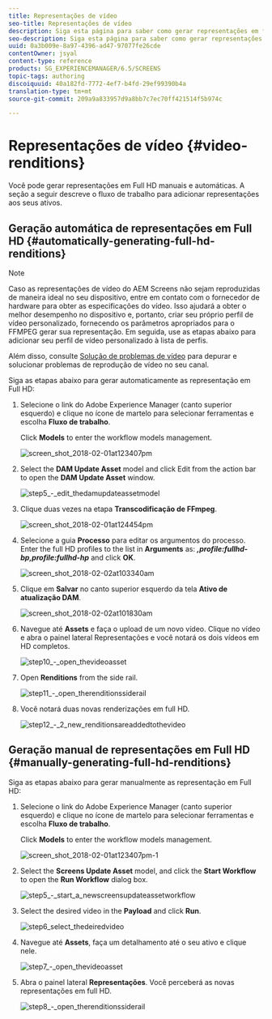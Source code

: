 ```yaml
---
title: Representações de vídeo
seo-title: Representações de vídeo
description: Siga esta página para saber como gerar representações em full HD para seu projeto do Screens.
seo-description: Siga esta página para saber como gerar representações em full HD para seu projeto do Screens.
uuid: 0a3b009e-8a97-4396-ad47-97077fe26cde
contentOwner: jsyal
content-type: reference
products: SG_EXPERIENCEMANAGER/6.5/SCREENS
topic-tags: authoring
discoiquuid: 40a182fd-7772-4ef7-b4fd-29ef99390b4a
translation-type: tm+mt
source-git-commit: 209a9a833957d9a8bb7c7ec70ff421514f5b974c

---
```



# Representações de vídeo {#video-renditions}

Você pode gerar representações em Full HD manuais e automáticas. A seção a seguir descreve o fluxo de trabalho para adicionar representações aos seus ativos.

## Geração automática de representações em Full HD  {#automatically-generating-full-hd-renditions}

>[!NOTE]
>
>Caso as representações de vídeo do AEM Screens não sejam reproduzidas de maneira ideal no seu dispositivo, entre em contato com o fornecedor de hardware para obter as especificações do vídeo. Isso ajudará a obter o melhor desempenho no dispositivo e, portanto, criar seu próprio perfil de vídeo personalizado, fornecendo os parâmetros apropriados para o FFMPEG gerar sua representação. Em seguida, use as etapas abaixo para adicionar seu perfil de vídeo personalizado à lista de perfis.
>
>Além disso, consulte [Solução de problemas de vídeo](troubleshoot-videos.md) para depurar e solucionar problemas de reprodução de vídeo no seu canal.

Siga as etapas abaixo para gerar automaticamente as representação em Full HD:

1. Selecione o link do Adobe Experience Manager (canto superior esquerdo) e clique no ícone de martelo para selecionar ferramentas e escolha **Fluxo de trabalho**.

   Click **Models** to enter the workflow models management.

   ![screen_shot_2018-02-01at123407pm](assets/screen_shot_2018-02-01at123407pm.png)

1. Select the **DAM Update Asset** model and click Edit from the action bar to open the **DAM Update Asset** window.

   ![step5_-_edit_thedamupdateassetmodel](assets/step5_-_edit_thedamupdateassetmodel.png)

1. Clique duas vezes na etapa **Transcodificação de FFmpeg**.

   ![screen_shot_2018-02-01at124454pm](assets/screen_shot_2018-02-01at124454pm.png)

1. Selecione a guia **Processo** para editar os argumentos do processo. Enter the full HD profiles to the list in **Arguments** as: ***,profile:fullhd-bp,profile:fullhd-hp*** and click **OK**.

   ![screen_shot_2018-02-02at103340am](assets/screen_shot_2018-02-02at103340am.png)

1. Clique em **Salvar** no canto superior esquerdo da tela **Ativo de atualização DAM**.

   ![screen_shot_2018-02-02at101830am](assets/screen_shot_2018-02-02at101830am.png)

1. Navegue até **Assets** e faça o upload de um novo vídeo. Clique no vídeo e abra o painel lateral Representações e você notará os dois vídeos em HD completos.

   ![step10_-_open_thevideoasset](assets/step10_-_open_thevideoasset.png)

1. Open **Renditions** from the side rail.

   ![step11_-_open_therenditionssiderail](assets/step11_-_open_therenditionssiderail.png)

1. Você notará duas novas renderizações em full HD.

   ![step12_-_2_new_renditionsareaddedtothevideo](assets/step12_-_2_new_renditionsareaddedtothevideo.png)

## Geração manual de representações em Full HD {#manually-generating-full-hd-renditions}

Siga as etapas abaixo para gerar manualmente as representação em Full HD:

1. Selecione o link do Adobe Experience Manager (canto superior esquerdo) e clique no ícone de martelo para selecionar ferramentas e escolha **Fluxo de trabalho**.

   Click **Models** to enter the workflow models management.

   ![screen_shot_2018-02-01at123407pm-1](assets/screen_shot_2018-02-01at123407pm-1.png)

1. Select the **Screens Update Asset** model, and click the **Start Workflow** to open the **Run Workflow** dialog box.

   ![step5_-_start_a_newscreensupdateassetworkflow](assets/step5_-_start_a_newscreensupdateassetworkflow.png)

1. Select the desired video in the **Payload** and click **Run**.

   ![step6_select_thedeiredvideo](assets/step6_-_select_thedesiredvideo.png)

1. Navegue até **Assets**, faça um detalhamento até o seu ativo e clique nele.

   ![step7_-_open_thevideoasset](assets/step7_-_open_thevideoasset.png)

1. Abra o painel lateral **Representações**. Você perceberá as novas representações em full HD.

   ![step8_-_open_therenditionssiderail](assets/step8_-_open_therenditionssiderail.png)

